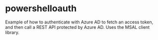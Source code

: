 # powershelloauth

Example of how to authenticate with Azure AD to fetch an access token, and then call a REST API protected by Azure AD. Uses the MSAL client library.
